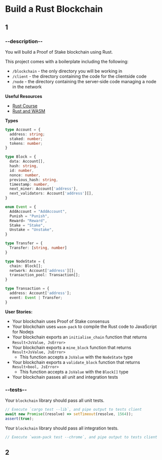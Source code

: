 # Build a Rust Blockchain

## 1

### --description--

You will build a Proof of Stake blockchain using Rust.

This project comes with a boilerplate including the following:

- `/blockchain` - the only directory you will be working in
- `/client` - the directory containing the code for the clientside code
- `/node` - the directory containing the server-side code managing a node in the network

**Useful Resources**

- [Rust Course](https://www.freecodecamp.org/news/rust-in-replit/)
- [Rust and WASM](https://rustwasm.github.io/docs/book/)

**Types**

```typescript
type Account = {
  address: string;
  staked: number;
  tokens: number;
}

type Block = {
  data: Account[],
  hash: string,
  id: number,
  nonce: number,
  previous_hash: string,
  timestamp: number,
  next_miner: Account['address'],
  next_validators: Account['address'][],
}

enum Event = {
  AddAccount = "AddAccount",
  Punish = "Punish",
  Reward= "Reward",
  Stake = "Stake",
  Unstake = "Unstake",
}

type Transfer = {
  Transfer: [string, number]
}

type NodeState = {
  chain: Block[];
  network: Account['address'][];
  transaction_pool: Transaction[];
}

type Transaction = {
  address: Account['address'];
  event: Event | Transfer;
}
```

**User Stories:**

- Your blockchain uses Proof of Stake consensus
- Your blockchain uses `wasm-pack` to compile the Rust code to JavaScript for Nodejs
- Your blockchain exports an `initialise_chain` function that returns `Result<JsValue, JsError>`
- Your blockchain exports a `mine_block` function that returns `Result<JsValue, JsError>`
  - This function accepts a `JsValue` with the `NodeState` type
- Your blockchain exports a `validate_block` function that returns `Result<bool, JsError>`
  - This function accepts a `JsValue` with the `Block[]` type
- Your blockchain passes all unit and integration tests

### --tests--

Your `blockchain` library should pass all unit tests.

```js
// Execute `cargo test --lib`, and pipe output to tests client
await new Promise((resolve) => setTimeout(resolve, 1564));
assert(true);
```

Your `blockchain` library should pass all integration tests.

```js
// Execute `wasm-pack test --chrome`, and pipe output to tests client
```

## 2
